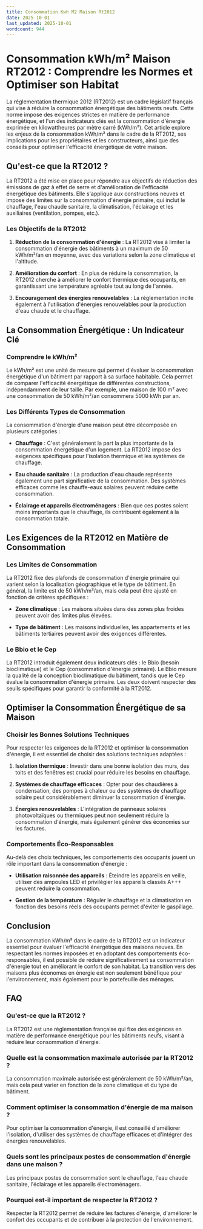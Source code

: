 ```yaml
---
title: Consommation Kwh M2 Maison Rt2012
date: 2025-10-01
last_updated: 2025-10-01
wordcount: 944
---
```


# Consommation kWh/m² Maison RT2012 : Comprendre les Normes et Optimiser son Habitat

La réglementation thermique 2012 (RT2012) est un cadre législatif français qui vise à réduire la consommation énergétique des bâtiments neufs. Cette norme impose des exigences strictes en matière de performance énergétique, et l'un des indicateurs clés est la consommation d'énergie exprimée en kilowattheures par mètre carré (kWh/m²). Cet article explore les enjeux de la consommation kWh/m² dans le cadre de la RT2012, ses implications pour les propriétaires et les constructeurs, ainsi que des conseils pour optimiser l'efficacité énergétique de votre maison.

## Qu'est-ce que la RT2012 ?

La RT2012 a été mise en place pour répondre aux objectifs de réduction des émissions de gaz à effet de serre et d'amélioration de l'efficacité énergétique des bâtiments. Elle s'applique aux constructions neuves et impose des limites sur la consommation d'énergie primaire, qui inclut le chauffage, l'eau chaude sanitaire, la climatisation, l'éclairage et les auxiliaires (ventilation, pompes, etc.).

### Les Objectifs de la RT2012

1. **Réduction de la consommation d'énergie** : La RT2012 vise à limiter la consommation d'énergie des bâtiments à un maximum de 50 kWh/m²/an en moyenne, avec des variations selon la zone climatique et l'altitude.
   
2. **Amélioration du confort** : En plus de réduire la consommation, la RT2012 cherche à améliorer le confort thermique des occupants, en garantissant une température agréable tout au long de l'année.

3. **Encouragement des énergies renouvelables** : La réglementation incite également à l'utilisation d'énergies renouvelables pour la production d'eau chaude et le chauffage.

## La Consommation Énergétique : Un Indicateur Clé

### Comprendre le kWh/m²

Le kWh/m² est une unité de mesure qui permet d'évaluer la consommation énergétique d'un bâtiment par rapport à sa surface habitable. Cela permet de comparer l'efficacité énergétique de différentes constructions, indépendamment de leur taille. Par exemple, une maison de 100 m² avec une consommation de 50 kWh/m²/an consommera 5000 kWh par an.

### Les Différents Types de Consommation

La consommation d'énergie d'une maison peut être décomposée en plusieurs catégories :

- **Chauffage** : C'est généralement la part la plus importante de la consommation énergétique d'un logement. La RT2012 impose des exigences spécifiques pour l'isolation thermique et les systèmes de chauffage.
  
- **Eau chaude sanitaire** : La production d'eau chaude représente également une part significative de la consommation. Des systèmes efficaces comme les chauffe-eaux solaires peuvent réduire cette consommation.

- **Éclairage et appareils électroménagers** : Bien que ces postes soient moins importants que le chauffage, ils contribuent également à la consommation totale.

## Les Exigences de la RT2012 en Matière de Consommation

### Les Limites de Consommation

La RT2012 fixe des plafonds de consommation d'énergie primaire qui varient selon la localisation géographique et le type de bâtiment. En général, la limite est de 50 kWh/m²/an, mais cela peut être ajusté en fonction de critères spécifiques :

- **Zone climatique** : Les maisons situées dans des zones plus froides peuvent avoir des limites plus élevées.
  
- **Type de bâtiment** : Les maisons individuelles, les appartements et les bâtiments tertiaires peuvent avoir des exigences différentes.

### Le Bbio et le Cep

La RT2012 introduit également deux indicateurs clés : le Bbio (besoin bioclimatique) et le Cep (consommation d'énergie primaire). Le Bbio mesure la qualité de la conception bioclimatique du bâtiment, tandis que le Cep évalue la consommation d'énergie primaire. Les deux doivent respecter des seuils spécifiques pour garantir la conformité à la RT2012.

## Optimiser la Consommation Énergétique de sa Maison

### Choisir les Bonnes Solutions Techniques

Pour respecter les exigences de la RT2012 et optimiser la consommation d'énergie, il est essentiel de choisir des solutions techniques adaptées :

1. **Isolation thermique** : Investir dans une bonne isolation des murs, des toits et des fenêtres est crucial pour réduire les besoins en chauffage.

2. **Systèmes de chauffage efficaces** : Opter pour des chaudières à condensation, des pompes à chaleur ou des systèmes de chauffage solaire peut considérablement diminuer la consommation d'énergie.

3. **Énergies renouvelables** : L'intégration de panneaux solaires photovoltaïques ou thermiques peut non seulement réduire la consommation d'énergie, mais également générer des économies sur les factures.

### Comportements Éco-Responsables

Au-delà des choix techniques, les comportements des occupants jouent un rôle important dans la consommation d'énergie :

- **Utilisation raisonnée des appareils** : Éteindre les appareils en veille, utiliser des ampoules LED et privilégier les appareils classés A+++ peuvent réduire la consommation.

- **Gestion de la température** : Réguler le chauffage et la climatisation en fonction des besoins réels des occupants permet d'éviter le gaspillage.

## Conclusion

La consommation kWh/m² dans le cadre de la RT2012 est un indicateur essentiel pour évaluer l'efficacité énergétique des maisons neuves. En respectant les normes imposées et en adoptant des comportements éco-responsables, il est possible de réduire significativement sa consommation d'énergie tout en améliorant le confort de son habitat. La transition vers des maisons plus économes en énergie est non seulement bénéfique pour l'environnement, mais également pour le portefeuille des ménages.

## FAQ

### Qu'est-ce que la RT2012 ?

La RT2012 est une réglementation française qui fixe des exigences en matière de performance énergétique pour les bâtiments neufs, visant à réduire leur consommation d'énergie.

### Quelle est la consommation maximale autorisée par la RT2012 ?

La consommation maximale autorisée est généralement de 50 kWh/m²/an, mais cela peut varier en fonction de la zone climatique et du type de bâtiment.

### Comment optimiser la consommation d'énergie de ma maison ?

Pour optimiser la consommation d'énergie, il est conseillé d'améliorer l'isolation, d'utiliser des systèmes de chauffage efficaces et d'intégrer des énergies renouvelables.

### Quels sont les principaux postes de consommation d'énergie dans une maison ?

Les principaux postes de consommation sont le chauffage, l'eau chaude sanitaire, l'éclairage et les appareils électroménagers.

### Pourquoi est-il important de respecter la RT2012 ?

Respecter la RT2012 permet de réduire les factures d'énergie, d'améliorer le confort des occupants et de contribuer à la protection de l'environnement.